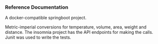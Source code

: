 ### Reference Documentation
A docker-compatible springboot project.

Metric-imperial conversions for temperature, volume, area, weight and distance.
The insomnia project has the API endpoints for making the calls.
Junit was used to write the tests.


